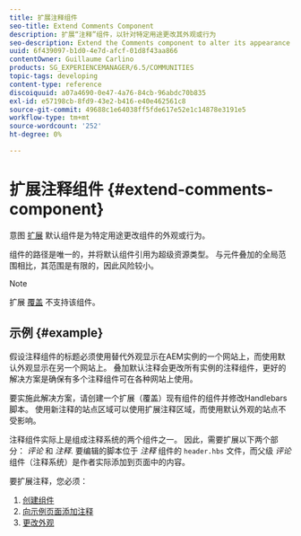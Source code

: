 ```yaml
---
title: 扩展注释组件
seo-title: Extend Comments Component
description: 扩展“注释”组件，以针对特定用途更改其外观或行为
seo-description: Extend the Comments component to alter its appearance or behavior for specific uses
uuid: 6f439097-b1d0-4e7d-afcf-01d8f43aa866
contentOwner: Guillaume Carlino
products: SG_EXPERIENCEMANAGER/6.5/COMMUNITIES
topic-tags: developing
content-type: reference
discoiquuid: a07a4690-0e47-4a76-84cb-96abdc70b835
exl-id: e57198cb-8fd9-43e2-b416-e40e462561c8
source-git-commit: 49688c1e64038ff5fde617e52e1c14878e3191e5
workflow-type: tm+mt
source-wordcount: '252'
ht-degree: 0%

---
```


# 扩展注释组件  {#extend-comments-component}

意图 [扩展](client-customize.md#extensions) 默认组件是为特定用途更改组件的外观或行为。

组件的路径是唯一的，并将默认组件引用为超级资源类型。 与元件叠加的全局范围相比，其范围是有限的，因此风险较小。

>[!NOTE]
>
>扩展 [覆盖](client-customize.md#overlays) 不支持该组件。

## 示例 {#example}

假设注释组件的标题必须使用替代外观显示在AEM实例的一个网站上，而使用默认外观显示在另一个网站上。 叠加默认注释会更改所有实例的注释组件，更好的解决方案是确保有多个注释组件可在各种网站上使用。

要实施此解决方案，请创建一个扩展（覆盖）现有组件的组件并修改Handlebars脚本。 使用新注释的站点区域可以使用扩展注释区域，而使用默认外观的站点不受影响。

注释组件实际上是组成注释系统的两个组件之一。 因此，需要扩展以下两个部分： *评论* 和 *注释*. 要编辑的脚本位于 *注释* 组件的 `header.hbs` 文件，而父级 *评论* 组件（注释系统）是作者实际添加到页面中的内容。

要扩展注释，您必须：

1. [创建组件](extend-create-components.md)
1. [向示例页面添加注释](extend-sample-page.md)
1. [更改外观](extend-alter-appearance.md)
